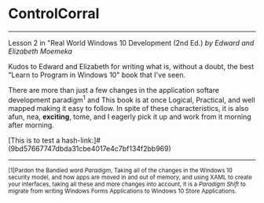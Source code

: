 # ControlCorral
---
Lesson 2 in "Real World Windows 10 Development (2nd Ed.) *by Edward and Elizabeth Moemeka*

Kudos to Edward and Elizabeth for writing what is, without a doubt, the best "Learn to Program in Windows 10" book that I've seen.

There are more than just a few changes in the application softare development paradigm<sup>1</sup> and This book is at once Logical, Practical, and well mapped making it easy to follow.  In spite of these characteristics, it is also afun, nea, **exciting**, tome, and I eagerly pick it up and work from it morning after morning.

[This is to test a hash-link:]#(9bd57667747dbda31cbe4017e4c7bf134f2bb969)

---
<sup>[1]Pardon the Bandied word *Paradigm*, Taking all of the changes in the Windows 10 security model, and how apps are moved in and out of memory, and using XAML to create your interfaces, taking all these and more changes into account, it is a _Paradigm Shift_ to migrate from writing Windows Forms Applications to Windows 10 Store Applications.</sup>
